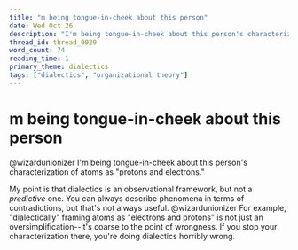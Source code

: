 ```yaml
---
title: "m being tongue-in-cheek about this person"
date: Wed Oct 26
description: "I'm being tongue-in-cheek about this person's characterization of atoms as 'protons and electrons."
thread_id: thread_0029
word_count: 74
reading_time: 1
primary_theme: dialectics
tags: ["dialectics", "organizational theory"]
---
```


# m being tongue-in-cheek about this person

@wizardunionizer I'm being tongue-in-cheek about this person's characterization of atoms as "protons and electrons."

My point is that dialectics is an observational framework, but not a *predictive* one. You can always describe phenomena in terms of contradictions, but that's not always useful. @wizardunionizer For example, "dialectically" framing atoms as "electrons and protons" is not just an oversimplification--it's coarse to the point of wrongness. If you stop your characterization there, you're doing dialectics horribly wrong.